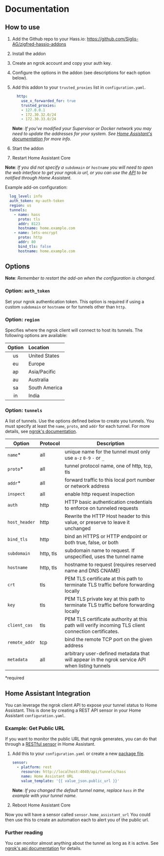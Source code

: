 # Documentation

## How to use

1. Add the Github repo to your Hass.io: <https://github.com/Siglis-AG/zigfred-hassio-addons>
2. Install the addon
3. Create an ngrok account and copy your auth key.
4. Configure the options in the addon (see descriptions for each option below).
5. Add this addon to your `trusted_proxies` list in `configuration.yaml`.

    ```yaml
      http:
        use_x_forwarded_for: true
        trusted_proxies:
        - 127.0.0.1
        - 172.30.32.0/24
        - 172.30.33.0/24
    ```

    **Note**: _If you've modified your Supervisor or Docker network you may_
    _need to update the addresses for your system. See [Home Assistant's documentation][trusted_proxies_docs]_
    _for more info._

6. Start the addon
7. Restart Home Assistant Core

**Note**: _If you did not specify a `subdomain` or `hostname` you will need to_
_open the web interface to get your ngrok.io url, or you can use the_
_[API](#home-assistant-integration) to be notified through Home Assistant._

Example add-on configuration:

```yaml
  log_level: info
  auth_token: my-auth-token
  region: us
  tunnels:
    - name: hass
      proto: tls
      addr: 8123
      hostname: home.example.com
    - name: lets-encrypt
      proto: http
      addr: 80
      bind_tls: false
      hostname: home.example.com
```

## Options

**Note**: _Remember to restart the add-on when the configuration is changed._

### Option: `auth_token`

Set your ngrok authentication token. This option is required if using a custom
`subdomain` or `hostname` or for tunnels other than `http`.

### Option: `region`

Specifies where the ngrok client will connect to host its tunnels. The following
options are available:

| **Option** | **Location**  |
| :--------: | :------------ |
| us         | United States |
| eu         | Europe        |
| ap         | Asia/Pacific  |
| au         | Australia     |
| sa         | South America |
| in         | India         |

### Option: `tunnels`

A list of tunnels. Use the options defined below to create you tunnels. You
must specify at least the `name`, `proto`, and `addr` for each tunnel. For more
details, see [ngrok's documentation][ngrok_docs_tunnels].

| Option        | Protocol  | Description                                                                                         |
| ------------- | --------- | --------------------------------------------------------------------------------------------------- |
| `name`*       | all       | unique name for the tunnel must only use `a-z` `0-9` `-` or `_`                                     |
| `proto`*      | all       | tunnel protocol name, one of http, tcp, tls                                                         |
| `addr`*       | all       | forward traffic to this local port number or network address                                        |
| `inspect`     | all       | enable http request inspection                                                                      |
| `auth`        | http      | HTTP basic authentication credentials to enforce on tunneled requests                               |
| `host_header` | http      | Rewrite the HTTP Host header to this value, or preserve to leave it unchanged                       |
| `bind_tls`    | http      | bind an HTTPS or HTTP endpoint or both true, false, or both                                         |
| `subdomain`   | http, tls | subdomain name to request. If unspecified, uses the tunnel name                                     |
| `hostname`    | http, tls | hostname to request (requires reserved name and DNS CNAME)                                          |
| `crt`         | tls       | PEM TLS certificate at this path to terminate TLS traffic before forwarding locally                 |
| `key`         | tls       | PEM TLS private key at this path to terminate TLS traffic before forwarding locally                 |
| `client_cas`  | tls       | PEM TLS certificate authority at this path will verify incoming TLS client connection certificates. |
| `remote_addr` | tcp       | bind the remote TCP port on the given address                                                       |
| `metadata`    | all       | arbitrary user-defined metadata that will appear in the ngrok service API when listing tunnels      |

*required

## Home Assistant Integration

You can leverage the ngrok client API to expose your tunnel status to Home
Assistant. This is done by creating a REST API sensor in your Home Assistant
`configuration.yaml`.

### Example: Get Public URL

If you want to monitor the public URL that ngrok generates, you can do that through
a [RESTful sensor][rest_docs] in Home Assistant.

1. Add this to your `configuration.yaml` or create a new [package file][packages_docs].

    ``` YAML
    sensor:
      - platform: rest
        resource: http://localhost:4040/api/tunnels/hass
        name: Home Assistant URL
        value_template: '{{ value_json.public_url }}'
    ```

    **Note**: _If you changed the default tunnel name, replace `hass` in the_
              _example with your tunnel name._

2. Reboot Home Assistant Core

Now you will have a sensor called `sensor.home_assistant_url` You could then use
this to create an automation each to alert you of the public url.

### Further reading

You can monitor almost anything about the tunnel as long as it is active.
See [ngrok's api documentation][ngrok_docs_api] for details.

[ngrok_docs_tunnels]: https://ngrok.com/docs#tunnel-definitions
[rest_docs]: https://www.home-assistant.io/integrations/rest/
[packages_docs]: https://www.home-assistant.io/docs/configuration/packages/
[ngrok_docs_api]: https://ngrok.com/docs#client-api
[trusted_proxies_docs]: https://www.home-assistant.io/integrations/http#reverse-proxies
